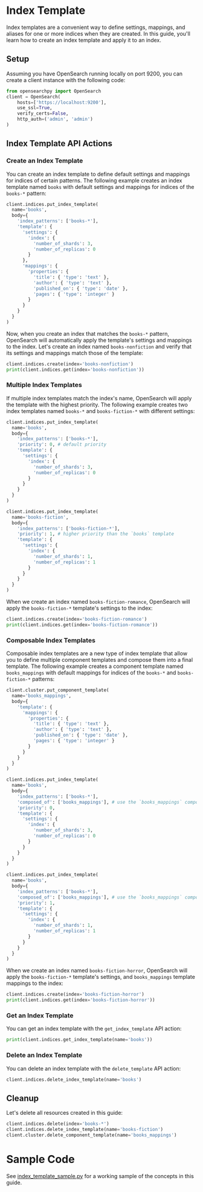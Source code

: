 # Index Template
Index templates are a convenient way to define settings, mappings, and aliases for one or more indices when they are created. In this guide, you'll learn how to create an index template and apply it to an index.

## Setup

Assuming you have OpenSearch running locally on port 9200, you can create a client instance with the following code:
```python
from opensearchpy import OpenSearch
client = OpenSearch(
    hosts=['https://localhost:9200'],
    use_ssl=True,
    verify_certs=False,
    http_auth=('admin', 'admin')
)
```

## Index Template API Actions

### Create an Index Template
You can create an index template to define default settings and mappings for indices of certain patterns. The following example creates an index template named `books` with default settings and mappings for indices of the `books-*` pattern:

```python
client.indices.put_index_template(
  name='books',
  body={
    'index_patterns': ['books-*'],
    'template': {
      'settings': {
        'index': {
          'number_of_shards': 3,
          'number_of_replicas': 0
        }
      },
      'mappings': {
        'properties': {
          'title': { 'type': 'text' },
          'author': { 'type': 'text' },
          'published_on': { 'type': 'date' },
          'pages': { 'type': 'integer' }
        }
      }
    }
  }
)
```

Now, when you create an index that matches the `books-*` pattern, OpenSearch will automatically apply the template's settings and mappings to the index. Let's create an index named `books-nonfiction` and verify that its settings and mappings match those of the template:

```python
client.indices.create(index='books-nonfiction')
print(client.indices.get(index='books-nonfiction'))
```

### Multiple Index Templates
If multiple index templates match the index's name, OpenSearch will apply the template with the highest priority. The following example creates two index templates named `books-*` and `books-fiction-*` with different settings:

```python
client.indices.put_index_template(
  name='books',
  body={
    'index_patterns': ['books-*'],
    'priority': 0, # default priority
    'template': {
      'settings': {
        'index': {
          'number_of_shards': 3,
          'number_of_replicas': 0
        }
      }
    }
  }
)

client.indices.put_index_template(
  name='books-fiction',
  body={
    'index_patterns': ['books-fiction-*'],
    'priority': 1, # higher priority than the `books` template
    'template': {
      'settings': {
        'index': {
          'number_of_shards': 1,
          'number_of_replicas': 1
        }
      }
    }
  }
)
```

When we create an index named `books-fiction-romance`, OpenSearch will apply the `books-fiction-*` template's settings to the index:

```python
client.indices.create(index='books-fiction-romance')
print(client.indices.get(index='books-fiction-romance'))
```

### Composable Index Templates
Composable index templates are a new type of index template that allow you to define multiple component templates and compose them into a final template. The following example creates a component template named `books_mappings` with default mappings for indices of the `books-*` and `books-fiction-*` patterns:

```python
client.cluster.put_component_template(
  name='books_mappings',
  body={
    'template': {
      'mappings': {
        'properties': {
          'title': { 'type': 'text' },
          'author': { 'type': 'text' },
          'published_on': { 'type': 'date' },
          'pages': { 'type': 'integer' }
        }
      }
    }
  }
)

client.indices.put_index_template(
  name='books',
  body={
    'index_patterns': ['books-*'],
    'composed_of': ['books_mappings'], # use the `books_mappings` component template
    'priority': 0,
    'template': {
      'settings': {
        'index': {
          'number_of_shards': 3,
          'number_of_replicas': 0
        }
      }
    }
  }
)

client.indices.put_index_template(
  name='books',
  body={
    'index_patterns': ['books-*'],
    'composed_of': ['books_mappings'], # use the `books_mappings` component template
    'priority': 1,
    'template': {
      'settings': {
        'index': {
          'number_of_shards': 1,
          'number_of_replicas': 1
        }
      }
    }
  }
)
``` 

When we create an index named `books-fiction-horror`, OpenSearch will apply the `books-fiction-*` template's settings, and `books_mappings` template mappings to the index:

```python
client.indices.create(index='books-fiction-horror')
print(client.indices.get(index='books-fiction-horror'))
```

### Get an Index Template
You can get an index template with the `get_index_template` API action:

```python
print(client.indices.get_index_template(name='books'))
```

### Delete an Index Template
You can delete an index template with the `delete_template` API action:

```python
client.indices.delete_index_template(name='books')
```

## Cleanup
Let's delete all resources created in this guide:

```python
client.indices.delete(index='books-*')
client.indices.delete_index_template(name='books-fiction')
client.cluster.delete_component_template(name='books_mappings')
```

# Sample Code
See [index_template_sample.py](/samples/index_template/index_template_sample.py) for a working sample of the concepts in this guide.
